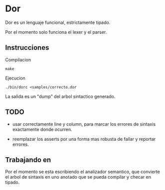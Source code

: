 # Dor
Dor es un lenguaje funcional, estrictamente tipado.

Por el momento solo funciona el lexer y el parser.

## Instrucciones
Compilacion

    make

Ejecucion

    ./bin/dorc <samples/correcto.dor

La salida es un "dump" del arbol sintactico generado.

## TODO

* usar correctamente line y column, para marcar los errores de sintaxis exactamente donde ocurren.

* reemplazar los asserts por una forma mas robusta de fallar y reportar errores.

## Trabajando en

Por el momento se esta escribiendo el analizador semantico, que convierte el arbol de sintaxis en uno anotado que se pueda compilar y checar en tipado.
